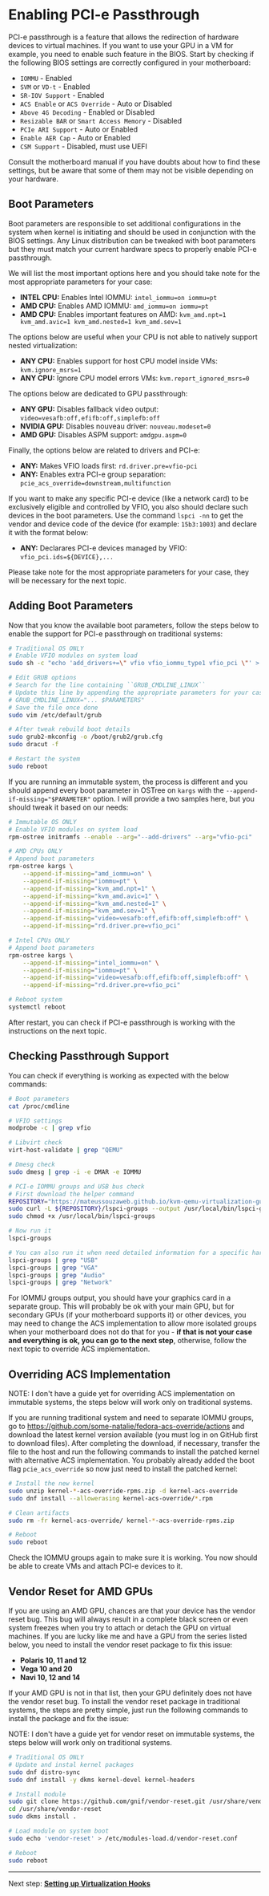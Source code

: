 # Enabling PCI-e Passthrough

PCI-e passthrough is a feature that allows the redirection of hardware devices to virtual machines. If you want to use your GPU in a VM for example, you need to enable such feature in the BIOS. Start by checking if the following BIOS settings are correctly configured in your motherboard:

- ``IOMMU`` - Enabled
- ``SVM`` or ``VD-t`` - Enabled
- ``SR-IOV Support`` - Enabled
- ``ACS Enable`` or ``ACS Override`` - Auto or Disabled
- ``Above 4G Decoding`` - Enabled or Disabled
- ``Resizable BAR`` or ``Smart Access Memory`` - Disabled 
- ``PCIe ARI Support`` - Auto or Enabled
- ``Enable AER Cap`` - Auto or Enabled
- ``CSM Support`` - Disabled, must use UEFI

Consult the motherboard manual if you have doubts about how to find these settings, but be aware that some of them may not be visible depending on your hardware.

## Boot Parameters

Boot parameters are responsible to set additional configurations in the system when kernel is initiating and should be used in conjunction with the BIOS settings. Any Linux distribution can be tweaked with boot parameters but they must match your current hardware specs to properly enable PCI-e passthrough. 

We will list the most important options here and you should take note for the most appropriate parameters for your case:

- **INTEL CPU:** Enables Intel IOMMU: ``intel_iommu=on iommu=pt``
- **AMD CPU:** Enables AMD IOMMU: ``amd_iommu=on iommu=pt``
- **AMD CPU:** Enables important features on AMD: ``kvm_amd.npt=1 kvm_amd.avic=1 kvm_amd.nested=1 kvm_amd.sev=1``

The options below are useful when your CPU is not able to natively support nested virtualization:

- **ANY CPU:** Enables support for host CPU model inside VMs: ``kvm.ignore_msrs=1``
- **ANY CPU:** Ignore CPU model errors VMs: ``kvm.report_ignored_msrs=0``

The options below are dedicated to GPU passthrough:

- **ANY GPU:** Disables fallback video output: ``video=vesafb:off,efifb:off,simplefb:off``
- **NVIDIA GPU:** Disables nouveau driver: ``nouveau.modeset=0``
- **AMD GPU:** Disables ASPM support: ``amdgpu.aspm=0``

Finally, the options below are related to drivers and PCI-e:

- **ANY:** Makes VFIO loads first: ``rd.driver.pre=vfio-pci``
- **ANY:** Enables extra PCI-e group separation: ``pcie_acs_override=downstream,multifunction``

If you want to make any specific PCI-e device (like a network card) to be exclusively eligible and controlled by VFIO, you also should declare such devices in the boot parameters. Use the command ``lspci -nn`` to get the vendor and device code of the device (for example: ``15b3:1003``) and declare it with the format below:

- **ANY:** Declarares PCI-e devices managed by VFIO: ``vfio_pci.ids=${DEVICE},...``

Please take note for the most appropriate parameters for your case, they will be necessary for the next topic.

## Adding Boot Parameters

Now that you know the available boot parameters, follow the steps below to enable the support for PCI-e passthrough on traditional systems:

```bash
# Traditional OS ONLY
# Enable VFIO modules on system load
sudo sh -c "echo 'add_drivers+=\" vfio vfio_iommu_type1 vfio_pci \"' > /etc/dracut.conf.d/vfio.conf"

# Edit GRUB options
# Search for the line containing ``GRUB_CMDLINE_LINUX``
# Update this line by appending the appropriate parameters for your case
# GRUB_CMDLINE_LINUX="... $PARAMETERS"
# Save the file once done
sudo vim /etc/default/grub

# After tweak rebuild boot details
sudo grub2-mkconfig -o /boot/grub2/grub.cfg
sudo dracut -f

# Restart the system
sudo reboot
```

If you are running an immutable system, the process is different and you should append every boot parameter in OSTree on ``kargs`` with the ``--append-if-missing="$PARAMETER"`` option. I will provide a two samples here, but you should tweak it based on our needs:

```bash
# Immutable OS ONLY
# Enable VFIO modules on system load
rpm-ostree initramfs --enable --arg="--add-drivers" --arg="vfio-pci"

# AMD CPUs ONLY
# Append boot parameters
rpm-ostree kargs \
    --append-if-missing="amd_iommu=on" \
    --append-if-missing="iommu=pt" \
    --append-if-missing="kvm_amd.npt=1" \
    --append-if-missing="kvm_amd.avic=1" \
    --append-if-missing="kvm_amd.nested=1" \
    --append-if-missing="kvm_amd.sev=1" \
    --append-if-missing="video=vesafb:off,efifb:off,simplefb:off" \
    --append-if-missing="rd.driver.pre=vfio_pci"

# Intel CPUs ONLY
# Append boot parameters
rpm-ostree kargs \
    --append-if-missing="intel_iommu=on" \
    --append-if-missing="iommu=pt" \
    --append-if-missing="video=vesafb:off,efifb:off,simplefb:off" \
    --append-if-missing="rd.driver.pre=vfio_pci"

# Reboot system
systemctl reboot
```

After restart, you can check if PCI-e passthrough is working with the instructions on the next topic.

## Checking Passthrough Support 

You can check if everything is working as expected with the below commands:

```bash
# Boot parameters
cat /proc/cmdline

# VFIO settings
modprobe -c | grep vfio

# Libvirt check
virt-host-validate | grep "QEMU"

# Dmesg check
sudo dmesg | grep -i -e DMAR -e IOMMU

# PCI-e IOMMU groups and USB bus check
# First download the helper command
REPOSITORY="https://mateussouzaweb.github.io/kvm-qemu-virtualization-guide/Scripts/bin"
sudo curl -L ${REPOSITORY}/lspci-groups --output /usr/local/bin/lspci-groups
sudo chmod +x /usr/local/bin/lspci-groups

# Now run it
lspci-groups

# You can also run it when need detailed information for a specific hardware type
lspci-groups | grep "USB"
lspci-groups | grep "VGA"
lspci-groups | grep "Audio"
lspci-groups | grep "Network"
```

For IOMMU groups output, you should have your graphics card in a separate group. This will probably be ok with your main GPU, but for secondary GPUs (if your motherboard supports it) or other devices, you may need to change the ACS implementation to allow more isolated groups when your motherboard does not do that for you - **if that is not your case and everything is ok, you can go to the next step**, otherwise, follow the next topic to override ACS implementation.

## Overriding ACS Implementation

NOTE: I don't have a guide yet for overriding ACS implementation on immutable systems, the steps below will work only on traditional systems.

If you are running traditional system and need to separate IOMMU groups, go to <https://github.com/some-natalie/fedora-acs-override/actions> and download the latest kernel version available (you must log in on GitHub first to download files). After completing the download, if necessary, transfer the file to the host and run the following commands to install the patched kernel with alternative ACS implementation. You probably already added the boot flag ``pcie_acs_override`` so now just need to install the patched kernel:

```bash
# Install the new kernel
sudo unzip kernel-*-acs-override-rpms.zip -d kernel-acs-override
sudo dnf install --allowerasing kernel-acs-override/*.rpm

# Clean artifacts
sudo rm -fr kernel-acs-override/ kernel-*-acs-override-rpms.zip

# Reboot
sudo reboot
```

Check the IOMMU groups again to make sure it is working. You now should be able to create VMs and attach PCI-e devices to it.

## Vendor Reset for AMD GPUs

If you are using an AMD GPU, chances are that your device has the vendor reset bug. This bug will always result in a complete black screen or even system freezes when you try to attach or detach the GPU on virtual machines. If you are lucky like me and have a GPU from the series listed below, you need to install the vendor reset package to fix this issue:

- **Polaris 10, 11 and 12**
- **Vega 10 and 20**
- **Navi 10, 12 and 14**

If your AMD GPU is not in that list, then your GPU definitely does not have the vendor reset bug. To install the vendor reset package in traditional systems, the steps are pretty simple, just run the following commands to install the package and fix the issue:

NOTE: I don't have a guide yet for vendor reset on immutable systems, the steps below will work only on traditional systems.

```bash
# Traditional OS ONLY 
# Update and instal kernel packages
sudo dnf distro-sync
sudo dnf install -y dkms kernel-devel kernel-headers

# Install module
sudo git clone https://github.com/gnif/vendor-reset.git /usr/share/vendor-reset;
cd /usr/share/vendor-reset
sudo dkms install .

# Load module on system boot
sudo echo 'vendor-reset' > /etc/modules-load.d/vendor-reset.conf

# Reboot
sudo reboot
```

----

Next step: **[Setting up Virtualization Hooks](03%20-%20Virtualization%20Hooks.md)**